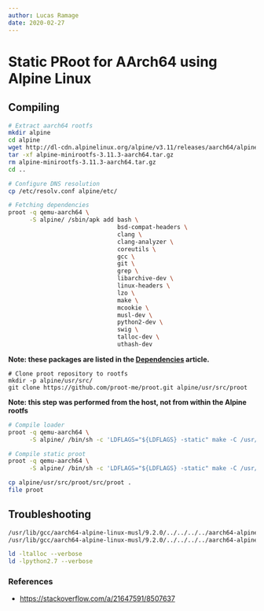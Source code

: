 ```yaml
---
author: Lucas Ramage
date: 2020-02-27
---
```


# Static PRoot for AArch64 using Alpine Linux

## Compiling

```sh
# Extract aarch64 rootfs
mkdir alpine
cd alpine
wget http://dl-cdn.alpinelinux.org/alpine/v3.11/releases/aarch64/alpine-minirootfs-3.11.3-aarch64.tar.gz
tar -xf alpine-minirootfs-3.11.3-aarch64.tar.gz
rm alpine-minirootfs-3.11.3-aarch64.tar.gz
cd ..

# Configure DNS resolution
cp /etc/resolv.conf alpine/etc/

# Fetching dependencies
proot -q qemu-aarch64 \
      -S alpine/ /sbin/apk add bash \
                               bsd-compat-headers \
                               clang \
                               clang-analyzer \
                               coreutils \
                               gcc \
                               git \
                               grep \
                               libarchive-dev \
                               linux-headers \
                               lzo \
                               make \
                               mcookie \
                               musl-dev \
                               python2-dev \
                               swig \
                               talloc-dev \
                               uthash-dev
```

**Note: these packages are listed in the [Dependencies](../posts/dependencies.md) article.**

```
# Clone proot repository to rootfs
mkdir -p alpine/usr/src/
git clone https://github.com/proot-me/proot.git alpine/usr/src/proot
```

**Note: this step was performed from the host, not from within the Alpine rootfs**

```sh
# Compile loader
proot -q qemu-aarch64 \
      -S alpine/ /bin/sh -c 'LDFLAGS="${LDFLAGS} -static" make -C /usr/src/proot/src loader.elf build.h'

# Compile static proot
proot -q qemu-aarch64 \
      -S alpine/ /bin/sh -c 'LDFLAGS="${LDFLAGS} -static" make -C /usr/src/proot/src proot'

cp alpine/usr/src/proot/src/proot .
file proot
```

## Troubleshooting

```sh
/usr/lib/gcc/aarch64-alpine-linux-musl/9.2.0/../../../../aarch64-alpine-linux-musl/bin/ld: cannot find -ltalloc
/usr/lib/gcc/aarch64-alpine-linux-musl/9.2.0/../../../../aarch64-alpine-linux-musl/bin/ld: cannot find -lpython2.7

ld -ltalloc --verbose
ld -lpython2.7 --verbose
```

### References

- https://stackoverflow.com/a/21647591/8507637

